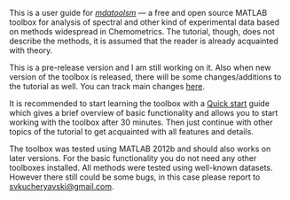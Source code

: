 This is a user guide for [*mdatoolsm*](https://github.com/svkucheryavski/mdatoolsm) — a free and open source MATLAB toolbox for analysis of spectral and other kind of experimental data based on methods widespread in Chemometrics. The tutorial, though,  does not describe the methods, it is assumed that the reader is already acquainted with theory.

This is a pre-release version and I am still working on it. Also when new version of the toolbox is released, there will be some changes/additions to the tutorial as well. You can track main changes [here](NEWS.md). 

It is recommended to start learning the toolbox with a [Quick start](chapter1/text.md) guide which gives a brief overview of basic functionality and allows you to start working with the toolbox after 30 minutes. Then just continue with other topics of the tutorial to get acquainted with all features and details.

The toolbox was tested using MATLAB 2012b and should also works on later versions. For the basic functionality you do not need any other toolboxes installed. All methods were tested using well-known datasets. However there still could be some bugs, in this case please report to [svkucheryavski@gmail.com](mailto:svkucheryavski@gmail.com).